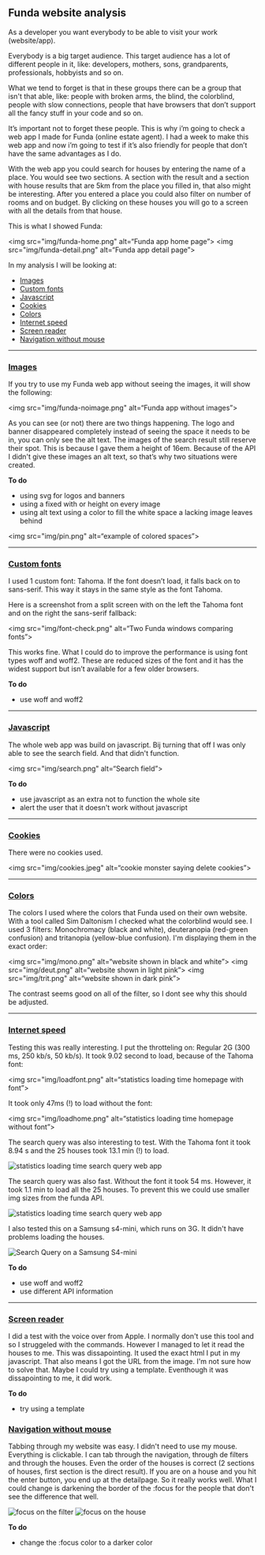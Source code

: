 ## Funda website analysis

As a developer you want everybody to be able to visit your work (website/app).

Everybody is a big target audience. This target audience has a lot of different people in it, like: developers, mothers, sons, grandparents, professionals, hobbyists and so on.

What we tend to forget is that in these groups there can be a group that isn't that able, like: people with broken arms, the blind, the colorblind, people with slow connections, people that have browsers that don’t support all the fancy stuff in your code and so on.

It’s important not to forget these people. This is why i’m going to check a web app I made for Funda (online estate agent). I had a week to make this web app and now i’m going to test if it’s also friendly for people that don’t have the same advantages as I do.

With the web app you could search for houses by entering the name of a place. You would see two sections. A section with the result and a section with house results that are 5km from the place you filled in, that also might be interesting. After you entered a place you could also filter on number of rooms and on budget. By clicking on these houses you will go to a screen with all the details from that house.

This is what I showed Funda:

<img src="img/funda-home.png" alt=“Funda app home page”>
<img src="img/funda-detail.png" alt=“Funda app detail page”>

In my analysis I will be looking at:
+ [Images](#images)
+ [Custom fonts](#custom-fonts)
+ [Javascript](#js)
+ [Cookies](#cookies)
+ [Colors](#colors)
+ [Internet speed](#internet-speed)
+ [Screen reader](#screen-reader)
+ [Navigation without mouse](#navigation-without-mouse)

---

### [Images](#images)
If you try to use my Funda web app without seeing the images, it will show the following:

<img src="img/funda-noimage.png" alt=“Funda app without images”>

As you can see (or not) there are two things happening. The logo and banner disappeared completely instead of seeing the space it needs to be in, you can only see the alt text. The images of the search result still reserve their spot. This is because I gave them a height of 16em. Because of the API I didn't give these images an alt text, so that’s why two situations were created.

__To do__
+ using svg for logos and banners
+ using a fixed with or height on every image
+ using alt text
using a color to fill the white space a lacking image leaves behind

<img src="img/pin.png" alt=“example of colored spaces”>

---

### [Custom fonts](#custom-fonts)

I used 1 custom font: Tahoma. If the font doesn’t load, it falls back on to sans-serif. This way it stays in the same style as the font Tahoma.

Here is a screenshot from a split screen with on the left the Tahoma font and on the right the sans-serif fallback:

<img src="img/font-check.png" alt=“Two Funda windows comparing fonts”>

This works fine. What I could do to improve the performance is using font types woff and woff2. These are reduced sizes of the font and it has the widest support but isn’t available for a few older browsers.

__To do__
+ use woff and woff2

---

### [Javascript](#js)

The whole web app was build on javascript. Bij turning that off I was only able to see the search field. And that didn't function.

<img src="img/search.png" alt=“Search field”>

__To do__
+ use javascript as an extra not to function the whole site
+ alert the user that it doesn't work without javascript


---

### [Cookies](#cookies)

There were no cookies used.

<img src="img/cookies.jpeg" alt=“cookie monster saying delete cookies”>

---

### [Colors](#colors)

The colors I used where the colors that Funda used on their own website. With a tool called Sim Daltonism I checked what the colorblind would see. I used 3 filters: Monochromacy (black and white), deuteranopia (red-green confusion) and tritanopia (yellow-blue confusion). I'm displaying them in the exact order:

<img src="img/mono.png" alt=“website shown in black and white”>
<img src="img/deut.png" alt=“website shown in light pink”>
<img src="img/trit.png" alt=“website shown in dark pink”>

The contrast seems good on all of the filter, so I dont see why this should be adjusted.

---

### [Internet speed](#internet-speed)

Testing this was really interesting. I put the throtteling on: Regular 2G (300 ms, 250 kb/s, 50 kb/s). It took 9.02 second to load, because of the Tahoma font:

<img src="img/loadfont.png" alt=“statistics loading time homepage with font”>


It took only 47ms (!) to load without the font:

<img src="img/loadhome.png" alt=“statistics loading time homepage without font”>


The search query was also interesting to test.
With the Tahoma font it took 8.94 s and the 25 houses took 13.1 min (!) to load.

<img src="img/searchwithfont.png" alt="statistics loading time search query web app">

The search query was also fast. Without the font it took 54 ms. However, it took 1.1 min to load all the 25 houses. To prevent this we could use smaller img sizes from the funda API.

<img src="img/searchsansfont.png" alt="statistics loading time search query web app">


I also tested this on a Samsung s4-mini, which runs on 3G. It didn't have problems loading the houses.

<img src="img/s4.JPG" alt="Search Query on a Samsung S4-mini">


__To do__
+ use woff and woff2
+ use different API information

---

### [Screen reader](#screen-reader)

I did a test with the voice over from Apple. I normally don't use this tool and so I struggeled with the commands. However I managed to let it read the houses to me. This was dissapointing. It used the exact html I put in my javascript. That also means I got the URL from the image. I'm not sure how to solve that. Maybe I could try using a template. Eventhough it was dissapointing to me, it did work.

__To do__
+ try using a template

### [Navigation without mouse](#navigation-without-mouse)

Tabbing through my website was easy. I didn't need to use my mouse. Everything is clickable. I can tab through the navigation, through de filters and through the houses. Even the order of the houses is correct (2 sections of houses, first section is the direct result). If you are on a house and you hit the enter button, you end up at the detailpage. So it really works well. What I could change is darkening the border of the :focus for the people that don't see the difference that well.

<img src="img/filter.png" alt="focus on the filter">
<img src="img/selecthouse.png" alt="focus on the house">

__To do__
+ change the :focus color to a darker color
